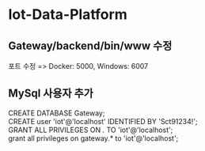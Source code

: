# Iot-Data-Platform

## Gateway/backend/bin/www 수정
포트 수정 => Docker: 5000, Windows: 6007

## MySql 사용자 추가
CREATE DATABASE Gateway;  
CREATE user 'iot'@'localhost' IDENTIFIED BY 'Sct91234!';  
GRANT ALL PRIVILEGES ON *.* TO 'iot'@'localhost';  
grant all privileges on gateway.* to 'iot'@'localhost';  

